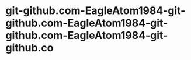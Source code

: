 # git-github.com-EagleAtom1984-git-github.com-EagleAtom1984-git-github.com-EagleAtom1984-git-github.co